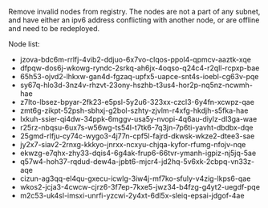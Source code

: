 Remove invalid nodes from registry. The nodes are not a part of any subnet, and have either an ipv6 address conflicting with another node, or are offline and need to be redeployed.

Node list:
- jzova-bdc6m-rrlfj-4vib2-ddjuo-6x7vo-clqos-ppol4-qpmcv-aaztk-xqe
- dfpqw-dos6j-wkowg-ryndc-2srkq-ah6jx-4oqso-q24c4-r2qll-rcpxp-bae
- 65h53-ojvd2-lhkxw-gan4d-fgzaq-upfx5-uapce-snt4s-ioebl-cg63v-pqe
- sy67q-hlo3d-3nz4v-rhzvt-23ony-hszhb-t3us4-hor2p-nq5nz-ncwmh-hae
- z7lto-lbsez-bpyar-2fk23-e5psl-5y2u6-323xx-czcl3-6y4fn-xcwpz-qae
- zmt6g-zikpt-52psh-sbhxj-g2bol-szhty-zjvlm-r4xfg-hkdjh-s5fka-hae
- lxkuh-ssier-qi4dw-34ppk-6mggv-usa5y-nvopi-4q6au-diylz-dl3ga-wae
- r25rz-nbqsu-6ux7s-w56wg-ts54l-t7tk6-7q3jn-7p6ti-yavht-dbdbx-dqe
- 25gmd-rlfju-cy74c-wygo3-4j77n-cpf5l-fajrd-dkwsk-wkze2-dtee3-sae
- jy2x7-siav2-2rnxg-kkkyo-jnrxx-ncxyu-chjqa-kyfor-rfumg-nfojv-nqe
- ekwzg-e7qhx-zhy33-dqis4-6g4ak-frup6-66tvr-ymanh-igpiz-nj5jq-5ae
- q57w4-hoh37-rqdud-dew4a-jpbt6-mjcr4-jd2hq-5v6xk-2cbpq-vn33z-aqe
- cizun-ag3qq-el4qu-gxecu-icwlg-3iw4j-mf7ko-sfuly-v4zig-lkps6-qae
- wkos2-jcja3-4cwcw-cjrz6-3f7ep-7kxe5-jwz34-b4fzg-g4yt2-uegdf-pqe
- m2c53-uk4sl-imsxi-unrfi-yzcwi-2y4xt-6dl5x-sleiq-epsai-jdgof-4ae
